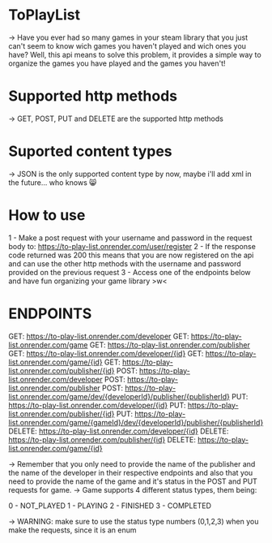 # ToPlayList

-> Have you ever had so many games in your steam library that you just can't seem to know wich games you haven't played and wich ones you have? Well, this api means to solve this problem, it provides a simple way to organize the games you have played and the games you haven't!

# Supported http methods

-> GET, POST, PUT and DELETE are the supported http methods

# Suported content types

-> JSON is the only supported content type by now, maybe i'll add xml in the future... who knows :smile_cat:

# How to use

1 - Make a post request with your username and password in the request body to: https://to-play-list.onrender.com/user/register
2 - If the response code returned was 200 this means that you are now registered on the api and can use the other http methods with the username and password provided on the previous request
3 - Access one of the endpoints below and have fun organizing your game library >w<

# ENDPOINTS

GET: https://to-play-list.onrender.com/developer
GET: https://to-play-list.onrender.com/game
GET: https://to-play-list.onrender.com/publisher
GET: https://to-play-list.onrender.com/developer/{id}
GET: https://to-play-list.onrender.com/game/{id}
GET: https://to-play-list.onrender.com/publisher/{id}
POST: https://to-play-list.onrender.com/developer
POST: https://to-play-list.onrender.com/publisher
POST: https://to-play-list.onrender.com/game/dev/{developerId}/publisher/{publisherId}
PUT: https://to-play-list.onrender.com/developer/{id}
PUT: https://to-play-list.onrender.com/publisher/{id}
PUT: https://to-play-list.onrender.com/game/{gameId}/dev/{developerId}/publisher/{publisherId}
DELETE: https://to-play-list.onrender.com/developer/{id}
DELETE: https://to-play-list.onrender.com/publisher/{id}
DELETE: https://to-play-list.onrender.com/game/{id}

-> Remember that you only need to provide the name of the publisher and the name of the developer in their respective endpoints and also that you need to provide the name of the game and it's status in the POST and PUT requests for game.
-> Game supports 4 different status types, them being:

0 - NOT_PLAYED
1 - PLAYING
2 - FINISHED
3 - COMPLETED

-> WARNING: make sure to use the status type numbers (0,1,2,3) when you make the requests, since it is an enum
